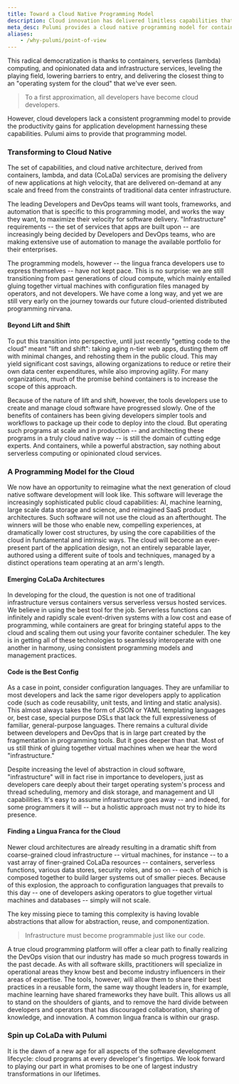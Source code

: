 ```yaml
---
title: Toward a Cloud Native Programming Model
description: Cloud innovation has delivered limitless capabilities that promise to transform all aspects of software development.
meta_desc: Pulumi provides a cloud native programming model for containers, Lambdas, and infrastructure, to get code to the cloud faster than ever before.
aliases:
    - /why-pulumi/point-of-view
---
```


This radical democratization is thanks to containers, serverless (lambda) computing, and opinionated data and infrastructure services, leveling the playing field, lowering barriers to entry, and delivering the closest thing to an "operating system for the cloud" that we've ever seen.

>To a first approximation, all developers have become cloud developers.

However, cloud developers lack a consistent programming model to provide the productivity gains for application development harnessing these capabilities. Pulumi aims to provide that programming model.

<h3>Transforming to Cloud Native</h3>

The set of capabilities, and cloud native architecture, derived from containers, lambda, and data (CoLaDa) services are promising the delivery of new applications at high velocity, that are delivered on-demand at any scale and freed from the constraints of traditional data center infrastructure.

The leading Developers and DevOps teams will want tools, frameworks, and automation that is specific to this programming model, and works the way they want, to maximize their velocity for software delivery. "Infrastructure" requirements -- the set of services that apps are built upon -- are increasingly being decided by Developers and DevOps teams, who are making extensive use of automation to manage the available portfolio for their enterprises.

The programming models, however -- the lingua franca developers use to express themselves -- have not kept pace.  This is no surprise: we are still transitioning from past generations of cloud compute, which mainly entailed gluing together virtual machines with configuration files managed by operators, and not developers.  We have come a long way, and yet we are still very early on the journey towards our future cloud-oriented distributed programming nirvana.

<h4 >Beyond Lift and Shift</h4>

To put this transition into perspective, until just recently "getting code to the cloud" meant "lift and shift": taking aging n-tier web apps, dusting them off with minimal changes, and rehosting them in the public cloud.  This may yield significant cost savings, allowing organizations to reduce or retire their own data center expenditures, while also improving agility.  For many organizations, much of the promise behind containers is to increase the scope of this approach.

Because of the nature of lift and shift, however, the tools developers use to create and manage cloud software have progressed slowly.  One of the benefits of containers has been giving developers simpler tools and workflows to package up their code to deploy into the cloud.  But operating such programs at scale and in production -- and architecting these programs in a truly cloud native way -- is still the domain of cutting edge experts.  And containers, while a powerful abstraction, say nothing about serverless computing or opinionated cloud services.

<h3>A Programming Model for the Cloud</h3>

We now have an opportunity to reimagine what the next generation of cloud native software development will look like.  This software will leverage the increasingly sophisticated public cloud capabilities: AI, machine learning, large scale data storage and science, and reimagined SaaS product architectures.  Such software will not use the cloud as an afterthought.  The winners will be those who enable new, compelling experiences, at dramatically lower cost structures, by using the core capabilities of the cloud in fundamental and intrinsic ways.  The cloud will become an ever-present part of the application design, not an entirely separable layer, authored using a different suite of tools and techniques, managed by a distinct operations team operating at an arm's length.

<h4>Emerging CoLaDa Architectures</h4>

In developing for the cloud, the question is not one of traditional infrastructure versus containers versus serverless versus hosted services.  We believe in using the best tool for the job.  Serverless functions can infinitely and rapidly scale event-driven systems with a low cost and ease of programming, while containers are great for bringing stateful apps to the cloud and scaling them out using your favorite container scheduler.  The key is in getting all of these technologies to seamlessly interoperate with one another in harmony, using consistent programming models and management practices.

<h4>Code is the Best Config</h4>

As a case in point, consider configuration languages.  They are unfamiliar to most developers and lack the same rigor developers apply to application code (such as code reusability, unit tests, and linting and static analysis).  This almost always takes the form of JSON or YAML templating languages or, best case, special purpose DSLs that lack the full expressiveness of familiar, general-purpose languages.  There remains a cultural divide between developers and DevOps that is in large part created by the fragmentation in programming tools.  But it goes deeper than that.  Most of us still think of gluing together virtual machines when we hear the word "infrastructure."

Despite increasing the level of abstraction in cloud software, "infrastructure" will in fact rise in importance to developers, just as developers care deeply about their target operating system's process and thread scheduling, memory and disk storage, and management and UI capabilities.  It's easy to assume infrastructure goes away -- and indeed, for some programmers it will -- but a holistic approach must not try to hide its presence.

<h4>Finding a Lingua Franca for the Cloud</h4>

Newer cloud architectures are already resulting in a dramatic shift from coarse-grained cloud infrastructure -- virtual machines, for instance -- to a vast array of finer-grained CoLaDa resources -- containers, serverless functions, various data stores, security roles, and so on -- each of which is composed together to build larger systems out of smaller pieces.  Because of this explosion, the approach to configuration languages that prevails to this day -- one of developers asking operators to glue together virtual machines and databases -- simply will not scale.

The key missing piece to taming this complexity is having lovable abstractions that allow for abstraction, reuse, and componentization.

> Infrastructure must become programmable just like our code.

A true cloud programming platform will offer a clear path to finally realizing the DevOps vision that our industry has made so much progress towards in the past decade.   As with all software skills, practitioners will specialize in operational areas they know best and become industry influencers in their areas of expertise.  The tools, however, will allow them to share their best practices in a reusable form, the same way thought leaders in, for example, machine learning have shared frameworks they have built.  This allows us all to stand on the shoulders of giants, and to remove the hard divide between developers and operators that has discouraged collaboration, sharing of knowledge, and innovation.  A common lingua franca is within our grasp.

<h3>Spin up CoLaDa with Pulumi</h3>

It is the dawn of a new age for all aspects of the software development lifecycle: cloud programs at every developer's fingertips. We look forward to playing our part in what promises to be one of largest industry transformations in our lifetimes.
